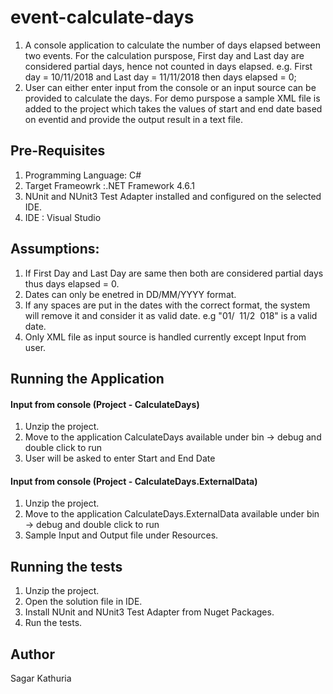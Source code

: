 # event-calculate-days
1. A console application to calculate the number of days elapsed between two events. 
For the calculation purspose, First day and Last day are considered partial days, hence not counted in days elapsed. e.g. First day = 10/11/2018 and Last day = 11/11/2018
then days elapsed = 0;
2. User can either enter input from the console or an input source can be provided to calculate the days. For demo purspose a sample XML file is added to the project 
which takes the values of start and end date based on eventid and provide the output result in a text file.

## Pre-Requisites

1. Programming Language: C#
2. Target Frameowrk :.NET Framework 4.6.1
3. NUnit and NUnit3 Test Adapter installed and configured on the selected IDE. 
4. IDE : Visual Studio

## Assumptions:

1. If First Day and Last Day are same then both are considered partial days thus days elapsed = 0.
2. Dates can only be enetred in DD/MM/YYYY format.
3. If any spaces are put in the dates with the correct format, the system will remove it and consider it as valid date. 
e.g "01/&nbsp;&nbsp;11/2&nbsp;&nbsp;018" is a valid date.
4. Only XML file as input source is handled currently except Input from user.


## Running the Application
#### Input from console (Project - CalculateDays)
1. Unzip the project.
2. Move to the application CalculateDays available under bin -> debug and double click to run
3. User will be asked to enter Start and End Date


#### Input from console (Project - CalculateDays.ExternalData)
1. Unzip the project.
2. Move to the application CalculateDays.ExternalData available under bin -> debug and double click to run
3. Sample Input and Output file under Resources.

## Running the tests 
1. Unzip the project.
2. Open the solution file in IDE.
3. Install NUnit and NUnit3 Test Adapter from Nuget Packages.
4. Run the tests.


## Author
Sagar Kathuria
